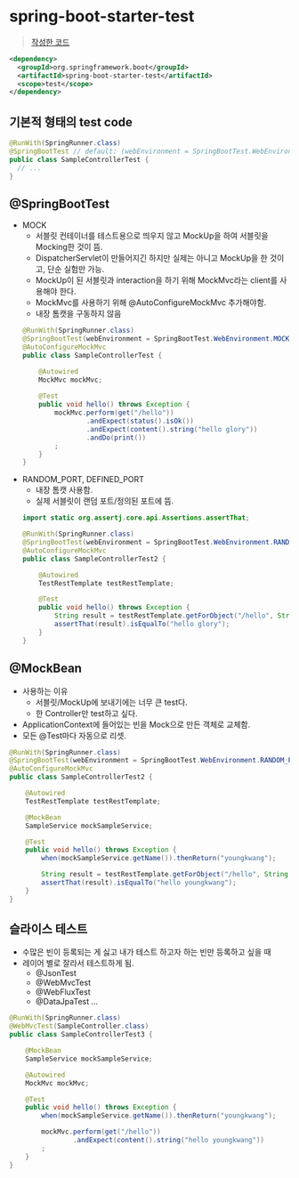 # spring-boot-starter-test
> [작성한 코드](https://github.com/96glory/whiteship-spring-boot/tree/89cb809a5dd8f3139532a5a8227e4779dda614cc/springtesting/src)
```xml
<dependency>
  <groupId>org.springframework.boot</groupId>
  <artifactId>spring-boot-starter-test</artifactId>
  <scope>test</scope>
</dependency>
```

## 기본적 형태의 test code
```java
@RunWith(SpringRunner.class)
@SpringBootTest // default: (webEnvironment = SpringBootTest.WebEnvironment.MOCK)
public class SampleControllerTest {
  // ...
}
```
## @SpringBootTest
* MOCK
  * 서블릿 컨테이너를 테스트용으로 띄우지 않고 MockUp을 하여 서블릿을 Mocking한 것이 뜸.
  * DispatcherServlet이 만들어지긴 하지만 실제는 아니고 MockUp을 한 것이고, 단순 실험만 가능.
  * MockUp이 된 서블릿과 interaction을 하기 위해 MockMvc라는 client를 사용해야 한다.
  * MockMvc를 사용하기 위해 @AutoConfigureMockMvc 추가해야함.
  * 내장 톰캣을 구동하지 않음
  ```java
  @RunWith(SpringRunner.class)
  @SpringBootTest(webEnvironment = SpringBootTest.WebEnvironment.MOCK)
  @AutoConfigureMockMvc
  public class SampleControllerTest {

      @Autowired
      MockMvc mockMvc;
      
      @Test
      public void hello() throws Exception {
          mockMvc.perform(get("/hello"))
                  .andExpect(status().isOk())
                  .andExpect(content().string("hello glory"))
                  .andDo(print())
          ;
      }
  }
  ```
* RANDOM_PORT, DEFINED_PORT
  * 내장 톰캣 사용함.
  * 실제 서블릿이 랜덤 포트/정의된 포트에 뜸.
  ```java
  import static org.assertj.core.api.Assertions.assertThat;

  @RunWith(SpringRunner.class)
  @SpringBootTest(webEnvironment = SpringBootTest.WebEnvironment.RANDOM_PORT)
  @AutoConfigureMockMvc
  public class SampleControllerTest2 {

      @Autowired
      TestRestTemplate testRestTemplate;

      @Test
      public void hello() throws Exception {
          String result = testRestTemplate.getForObject("/hello", String.class);
          assertThat(result).isEqualTo("hello glory");
      }
  }
  ```

## @MockBean
* 사용하는 이유
  * 서블릿/MockUp에 보내기에는 너무 큰 test다.
  * 한 Controller만 test하고 싶다.
* ApplicationContext에 들어있는 빈을 Mock으로 만든 객체로 교체함.
* 모든 @Test마다 자동으로 리셋.
```java
@RunWith(SpringRunner.class)
@SpringBootTest(webEnvironment = SpringBootTest.WebEnvironment.RANDOM_PORT)
@AutoConfigureMockMvc
public class SampleControllerTest2 {

    @Autowired
    TestRestTemplate testRestTemplate;

    @MockBean
    SampleService mockSampleService;

    @Test
    public void hello() throws Exception {
        when(mockSampleService.getName()).thenReturn("youngkwang");

        String result = testRestTemplate.getForObject("/hello", String.class);
        assertThat(result).isEqualTo("hello youngkwang");
    }
}
```

## 슬라이스 테스트
* 수많은 빈이 등록되는 게 싫고 내가 테스트 하고자 하는 빈만 등록하고 싶을 때
* 레이어 별로 잘라서 테스트하게 됨.
  * @JsonTest
  * @WebMvcTest
  * @WebFluxTest
  * @DataJpaTest ...
```java
@RunWith(SpringRunner.class)
@WebMvcTest(SampleController.class)
public class SampleControllerTest3 {

    @MockBean
    SampleService mockSampleService;

    @Autowired
    MockMvc mockMvc;

    @Test
    public void hello() throws Exception {
        when(mockSampleService.getName()).thenReturn("youngkwang");

        mockMvc.perform(get("/hello"))
                .andExpect(content().string("hello youngkwang"))
        ;
    }
}
```
